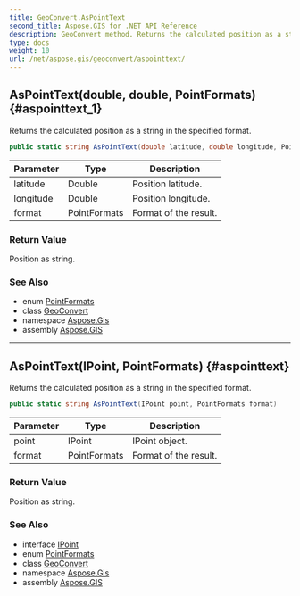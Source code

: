 ```yaml
---
title: GeoConvert.AsPointText
second_title: Aspose.GIS for .NET API Reference
description: GeoConvert method. Returns the calculated position as a string in the specified format
type: docs
weight: 10
url: /net/aspose.gis/geoconvert/aspointtext/
---
```

## AsPointText(double, double, PointFormats) {#aspointtext_1}

Returns the calculated position as a string in the specified format.

```csharp
public static string AsPointText(double latitude, double longitude, PointFormats format)
```

| Parameter | Type | Description |
| --- | --- | --- |
| latitude | Double | Position latitude. |
| longitude | Double | Position longitude. |
| format | PointFormats | Format of the result. |

### Return Value

Position as string.

### See Also

* enum [PointFormats](../../pointformats/)
* class [GeoConvert](../)
* namespace [Aspose.Gis](../../geoconvert/)
* assembly [Aspose.GIS](../../../)

---

## AsPointText(IPoint, PointFormats) {#aspointtext}

Returns the calculated position as a string in the specified format.

```csharp
public static string AsPointText(IPoint point, PointFormats format)
```

| Parameter | Type | Description |
| --- | --- | --- |
| point | IPoint | IPoint object. |
| format | PointFormats | Format of the result. |

### Return Value

Position as string.

### See Also

* interface [IPoint](../../../aspose.gis.geometries/ipoint/)
* enum [PointFormats](../../pointformats/)
* class [GeoConvert](../)
* namespace [Aspose.Gis](../../geoconvert/)
* assembly [Aspose.GIS](../../../)



